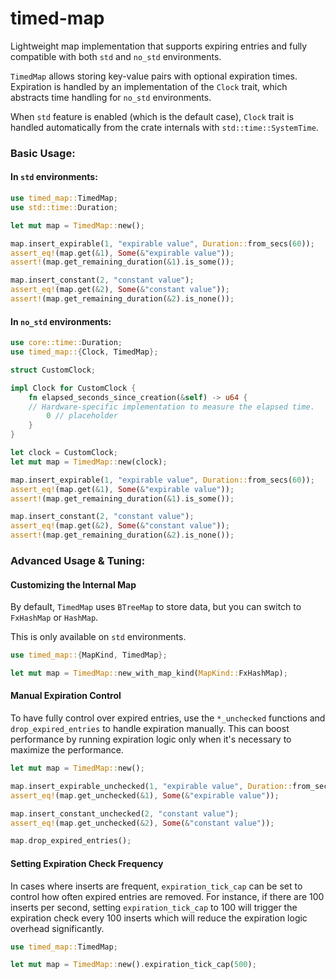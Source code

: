 # timed-map

Lightweight map implementation that supports expiring entries and fully
compatible with both `std` and `no_std` environments.

`TimedMap` allows storing key-value pairs with optional expiration times. Expiration is
handled by an implementation of the `Clock` trait, which abstracts time handling for
`no_std` environments.

When `std` feature is enabled (which is the default case), `Clock` trait is handled
automatically from the crate internals with `std::time::SystemTime`.

### Basic Usage:

#### In `std` environments:
```rs
use timed_map::TimedMap;
use std::time::Duration;

let mut map = TimedMap::new();

map.insert_expirable(1, "expirable value", Duration::from_secs(60));
assert_eq!(map.get(&1), Some(&"expirable value"));
assert!(map.get_remaining_duration(&1).is_some());

map.insert_constant(2, "constant value");
assert_eq!(map.get(&2), Some(&"constant value"));
assert!(map.get_remaining_duration(&2).is_none());
```

#### In `no_std` environments:
```rs
use core::time::Duration;
use timed_map::{Clock, TimedMap};

struct CustomClock;

impl Clock for CustomClock {
    fn elapsed_seconds_since_creation(&self) -> u64 {
    // Hardware-specific implementation to measure the elapsed time.
        0 // placeholder
    }
}

let clock = CustomClock;
let mut map = TimedMap::new(clock);

map.insert_expirable(1, "expirable value", Duration::from_secs(60));
assert_eq!(map.get(&1), Some(&"expirable value"));
assert!(map.get_remaining_duration(&1).is_some());

map.insert_constant(2, "constant value");
assert_eq!(map.get(&2), Some(&"constant value"));
assert!(map.get_remaining_duration(&2).is_none());
```

### Advanced Usage & Tuning:

#### Customizing the Internal Map

By default, `TimedMap` uses `BTreeMap` to store data, but you can switch to `FxHashMap` or `HashMap`.

This is only available on `std` environments.

```rs
use timed_map::{MapKind, TimedMap};

let mut map = TimedMap::new_with_map_kind(MapKind::FxHashMap);
```

#### Manual Expiration Control

To have fully control over expired entries, use the `*_unchecked` functions and `drop_expired_entries` to handle expiration manually.
This can boost performance by running expiration logic only when it's necessary to maximize the performance.

```rs
let mut map = TimedMap::new();

map.insert_expirable_unchecked(1, "expirable value", Duration::from_secs(60));
assert_eq!(map.get_unchecked(&1), Some(&"expirable value"));

map.insert_constant_unchecked(2, "constant value");
assert_eq!(map.get_unchecked(&2), Some(&"constant value"));

map.drop_expired_entries();
```

#### Setting Expiration Check Frequency

In cases where inserts are frequent, `expiration_tick_cap` can be set to control how often expired entries are removed. For instance,
if there are 100 inserts per second, setting `expiration_tick_cap` to 100 will trigger the expiration check every 100 inserts which will
reduce the expiration logic overhead significantly.

```rs
use timed_map::TimedMap;

let mut map = TimedMap::new().expiration_tick_cap(500);
```
